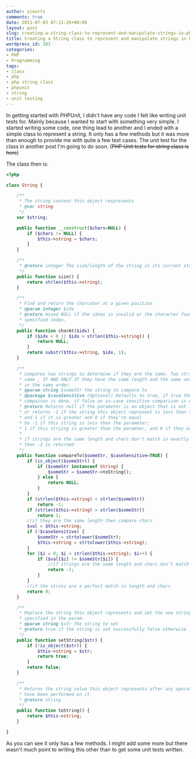 ```yaml
---
author: zcourts
comments: true
date: 2011-07-03 07:11:26+00:00
layout: post
slug: creating-a-string-class-to-represent-and-manipulate-strings-in-php
title: Creating a String class to represent and manipulate strings in PHP
wordpress_id: 303
categories:
- PHP
- Programming
tags:
- class
- php
- php string class
- phpunit
- string
- unit testing
---
```


In getting started with PHPUnit, I didn't have any code I felt like writing unit tests for. Mainly because I wanted to start with something very simple. I started writing some code, one thing lead to another and I ended with a simple class to represent a string. It only has a few methods but it was more than enough to provide me with quite a few test cases. The unit test for the class in another post I'm going to do soon. (<del>PHP Unit tests for string class is here</del>)

<!-- more -->The class then is:

```PHP
<?php

class String {

    /**
     * The string content this object respresents
     * @var string
     */
    var $string;

    public function __construct($chars=NULL) {
        if ($chars != NULL) {
            $this->string = $chars;
        }
    }

    /**
     * @return integer The size/length of the string in its current state
     */
    public function size() {
        return strlen($this->string);
    }

    /**
     * Find and return the charcater at a given position
     * @param integer $idx
     * @return mixed NULL if the idnex is invalid or the character found at the
     * specified index.
     */
    public function charAt($idx) {
        if ($idx < 0 || $idx > strlen($this->string)) {
            return NULL;
        }
        return substr($this->string, $idx, 1);
    }

    /**
     * Compares two strings to determine if they are the same. Two strings are the
     * same , IF AND ONLY IF they have the same length and the same set or characters
     * in the same order.
     * @param string $someStr the string to compare to
     * @package $caseSensitive (Optional) Defaults to true, if true the a case sensitive
     * compaison is done, if false an in-case sensitive comparison is done.
     * @return Returns null if the parameter is an object that is not itself a String
     * or returns -1 if the string this object represent is less than the parameter
     * and 1 if it is greater and 0 if they're equal
     * So -1 if this string is less than the parameter;
     * 1 if this striing is greater than the paramter, and 0 if they are equal.
     *
     * if strings are the same length and chars don't match in exactly the same order
     * then -2 is returned
     */
    public function compareTo($someStr, $caseSensitive=TRUE) {
        if (is_object($someStr)) {
            if ($someStr instanceof String) {
                $someStr = $someStr->toString();
            } else {
                return NULL;
            }
        }
        if (strlen($this->string) < strlen($someStr))
            return -1;
        if (strlen($this->string) > strlen($someStr))
            return 1;
        //if they are the same length then compare chars
        $val = $this->string;
        if (!$caseSensitive) {
            $someStr = strtolower($someStr);
            $this->string = strtolower($this->string);
        }
        for ($i = 0; $i < strlen($this->string); $i++) {
            if ($val[$i] != $someStr[$i]) {
                //if strings are the same length and chars don't match
                return -2;
            }
        }
        //if the strins are a perfect match in length and chars
        return 0;
    }

    /**
     * Replace thw string this object represents and set the new string
     * specified in the param.
     * @param string $str The string to set
     * @return true if the string is set successfully false otherwise
     */
    public function setString($str) {
        if (!is_object($str)) {
            $this->string = $str;
            return true;
        }
        return false;
    }

    /**
     * Returns the string value this object represents after any operations
     * have been performed on it.
     * @return string
     */
    public function toString() {
        return $this->string;
    }

}
```

As you can see it only has a few methods. I might add some more but there wasn't much point to writing this other than to get some unit tests written.
